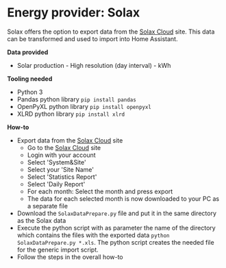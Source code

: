 # Energy provider: Solax

Solax offers the option to export data from the [Solax Cloud](https://www.solaxcloud.com/) site. This data can be transformed and used to import into Home Assistant.

**Data provided**
- Solar production - High resolution (day interval) - kWh

**Tooling needed**
- Python 3
- Pandas python library `pip install pandas`
- OpenPyXL python library `pip install openpyxl`
- XLRD python library `pip install xlrd`


**How-to**
- Export data from the [Solax Cloud](https://www.solaxcloud.com/) site
  - Go to the [Solax Cloud](https://www.solaxcloud.com/) site
  - Login with your account
  - Select 'System&Site'
  - Select your 'Site Name'
  - Select 'Statistics Report'
  - Select 'Daily Report'
  - For each month: Select the month and press export
  - The data for each selected month is now downloaded to your PC as a separate file
- Download the `SolaxDataPrepare.py` file and put it in the same directory as the Solax data
- Execute the python script with as parameter the name of the directory which contains the files with the exported data `python SolaxDataPrepare.py *.xls`. The python script creates the needed file for the generic import script.
- Follow the steps in the overall how-to